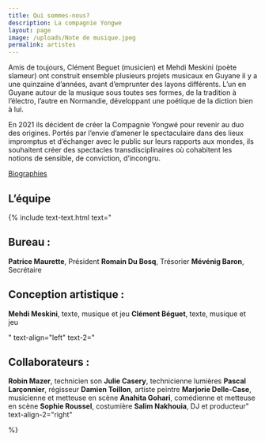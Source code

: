 ```yaml
---
title: Qui sommes-nous?
description: La compagnie Yongwe
layout: page
image: /uploads/Note de musique.jpeg
permalink: artistes
---
```


Amis de toujours, Clément Beguet (musicien) et Mehdi Meskini (poète slameur) ont construit ensemble plusieurs projets musicaux en Guyane il y a une quinzaine d’années, avant d’emprunter des layons différents. L’un en Guyane autour de la musique sous toutes ses formes, de la tradition à l’électro, l’autre en Normandie, développant une poétique de la diction bien à lui.

En 2021 ils décident de créer la Compagnie Yongwé pour revenir au duo des origines. Portés par l’envie d’amener le spectaculaire dans des lieux impromptus et d’échanger avec le public sur leurs rapports aux mondes, ils souhaitent créer des spectacles transdisciplinaires où cohabitent les notions de sensible, de conviction, d’incongru.


[Biographies](biographies)

## L’équipe

{% include text-text.html 
text="
## Bureau :
**Patrice Maurette**, Président
**Romain Du Bosq**, Trésorier
**Mévénig Baron**, Secrétaire

## Conception artistique :
**Mehdi Meskini**, texte, musique et jeu
**Clément Béguet**, texte, musique et jeu


"
text-align="left"
text-2="
## Collaborateurs :
**Robin Mazer**, technicien son
**Julie Casery**, technicienne lumières
**Pascal Larçonnier**, régisseur
**Damien Toillon**, artiste peintre
**Marjorie Delle-Case**, musicienne et metteuse en scène
**Anahita Gohari**, comédienne et metteuse en scène
**Sophie Roussel**, costumière
**Salim Nakhouia**, DJ et producteur"
text-align-2="right"

%}


